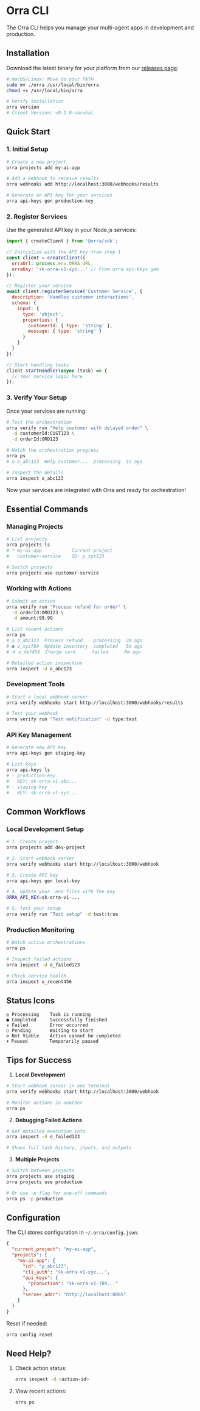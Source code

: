 # Orra CLI

The Orra CLI helps you manage your multi-agent apps in development and production.

## Installation

Download the latest binary for your platform from our [releases page](https://github.com/orra/releases/tag/v0.1.0-narwhal):

```bash
# macOS/Linux: Move to your PATH
sudo mv ./orra /usr/local/bin/orra
chmod +x /usr/local/bin/orra

# Verify installation
orra version
# Client Version: v0.1.0-narwhal
```

## Quick Start

### 1. Initial Setup

```bash
# Create a new project
orra projects add my-ai-app

# Add a webhook to receive results
orra webhooks add http://localhost:3000/webhooks/results

# Generate an API key for your services
orra api-keys gen production-key
```

### 2. Register Services

Use the generated API key in your Node.js services:

```javascript
import { createClient } from '@orra/sdk';

// Initialize with the API key from step 1
const client = createClient({
  orraUrl: process.env.ORRA_URL,
  orraKey: 'sk-orra-v1-xyz...' // From orra api-keys gen
});

// Register your service
await client.registerService('Customer Service', {
  description: 'Handles customer interactions',
  schema: {
    input: {
      type: 'object',
      properties: {
        customerId: { type: 'string' },
        message: { type: 'string' }
      }
    }
  }
});

// Start handling tasks
client.startHandler(async (task) => {
  // Your service logic here
});
```

### 3. Verify Your Setup

Once your services are running:

```bash
# Test the orchestration
orra verify run "Help customer with delayed order" \
  -d customerId:CUST123 \
  -d orderId:ORD123

# Watch the orchestration progress
orra ps
# ◎ o_abc123  Help customer...  processing  5s ago

# Inspect the details
orra inspect o_abc123
```

Now your services are integrated with Orra and ready for orchestration!

## Essential Commands

### Managing Projects

```bash
# List projects
orra projects ls
# * my-ai-app           Current project
#   customer-service    ID: p_xyz123

# Switch projects
orra projects use customer-service
```

### Working with Actions

```bash
# Submit an action
orra verify run "Process refund for order" \
  -d orderId:ORD123 \
  -d amount:99.99

# List recent actions
orra ps
# ◎ o_abc123  Process refund    processing  2m ago
# ● o_xyz789  Update inventory  completed   5m ago
# ✕ o_def456  Charge card      failed      8m ago

# Detailed action inspection
orra inspect -d o_abc123
```

### Development Tools

```bash
# Start a local webhook server
orra verify webhooks start http://localhost:3000/webhooks/results

# Test your webhook
orra verify run "Test notification" -d type:test
```

### API Key Management

```bash
# Generate new API key
orra api-keys gen staging-key

# List keys
orra api-keys ls
# - production-key
#   KEY: sk-orra-v1-abc...
# - staging-key
#   KEY: sk-orra-v1-xyz...
```

## Common Workflows

### Local Development Setup

```bash
# 1. Create project
orra projects add dev-project

# 2. Start webhook server
orra verify webhooks start http://localhost:3000/webhook

# 3. Create API key
orra api-keys gen local-key

# 4. Update your .env files with the key
ORRA_API_KEY=sk-orra-v1-...

# 5. Test your setup
orra verify run "Test setup" -d test:true
```

### Production Monitoring

```bash
# Watch active orchestrations
orra ps

# Inspect failed actions
orra inspect -d o_failed123

# Check service health
orra inspect o_recent456
```

## Status Icons

```
◎ Processing    Task is running
● Completed     Successfully finished
✕ Failed        Error occurred
○ Pending       Waiting to start
⊘ Not Viable    Action cannot be completed
⏸ Paused        Temporarily paused
```

## Tips for Success

1. **Local Development**
```bash
# Start webhook server in one terminal
orra verify webhooks start http://localhost:3000/webhook

# Monitor actions in another
orra ps
```

2. **Debugging Failed Actions**
```bash
# Get detailed execution info
orra inspect -d o_failed123

# Shows full task history, inputs, and outputs
```

3. **Multiple Projects**
```bash
# Switch between projects
orra projects use staging
orra projects use production

# Or use -p flag for one-off commands
orra ps -p production
```

## Configuration

The CLI stores configuration in `~/.orra/config.json`:

```json
{
  "current_project": "my-ai-app",
  "projects": {
    "my-ai-app": {
      "id": "p_abc123",
      "cli_auth": "sk-orra-v1-xyz...",
      "api_keys": {
        "production": "sk-orra-v1-789..."
      },
      "server_addr": "http://localhost:8005"
    }
  }
}
```

Reset if needed:

```bash
orra config reset
```

## Need Help?

1. Check action status:
   ```bash
   orra inspect -d <action-id>
   ```

2. View recent actions:
   ```bash
   orra ps
   ```
